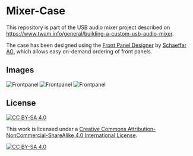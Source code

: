 Mixer-Case
===

This repository is part of the USB audio mixer project described on https://www.twam.info/general/building-a-custom-usb-audio-mixer.

The case has been designed using the [Front Panel Designer](https://www.schaeffer-ag.de/en/front-panel-designer) by
[Schaeffer AG](https://www.schaeffer-ag.de), which allows easy on-demand ordering of front panels.

## Images

![Frontpanel](images/frontpanel1.jpg)
![Frontpanel](images/frontpanel2.jpg)
![Frontpanel](images/frontpanel3.jpg)

## License

[![CC BY-SA 4.0][cc-by-sa-shield]][cc-by-sa]

This work is licensed under a [Creative Commons Attribution-NonCommercial-ShareAlike 4.0 International License][cc-by-sa].

[![CC BY-SA 4.0][cc-by-sa-image]][cc-by-sa]

[cc-by-sa]: http://creativecommons.org/licenses/by-nc-sa/4.0/
[cc-by-sa-image]: https://licensebuttons.net/l/by-nc-sa/4.0/88x31.png
[cc-by-sa-shield]: https://img.shields.io/badge/License-CC%20BY--NC--SA%204.0-lightgrey.svg
